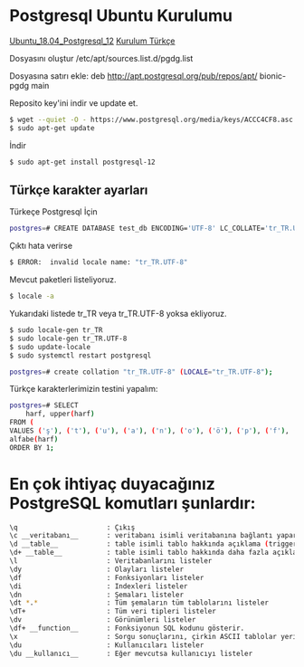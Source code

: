 # Postgresql Ubuntu Kurulumu

[Ubuntu_18.04_Postgresql_12](https://www.postgresql.org/download/linux/ubuntu/)
[Kurulum Türkçe](https://www.sinaneldem.com.tr/macos-centos-ve-ubuntu-uzerinde-postgresql-kurulumu-ve-turkce-karakter-hatasinin-giderilmesi)

Dosyasını oluştur
/etc/apt/sources.list.d/pgdg.list

Dosyasına satırı ekle:
deb http://apt.postgresql.org/pub/repos/apt/ bionic-pgdg main

Reposito key'ini indir ve update et.

```sh
$ wget --quiet -O - https://www.postgresql.org/media/keys/ACCC4CF8.asc | sudo apt-key add -
$ sudo apt-get update
```

İndir

```sh
$ sudo apt-get install postgresql-12

```

## Türkçe karakter ayarları

Türkeçe Postgresql İçin

```sh
postgres=# CREATE DATABASE test_db ENCODING='UTF-8' LC_COLLATE='tr_TR.UTF-8' TEMPLATE=template0;
```

Çıktı hata verirse

```sh
$ ERROR:  invalid locale name: "tr_TR.UTF-8"
```

Mevcut paketleri listeliyoruz.

```sh
$ locale -a

```

Yukarıdaki listede tr_TR veya tr_TR.UTF-8 yoksa ekliyoruz.

```sh
$ sudo locale-gen tr_TR
$ sudo locale-gen tr_TR.UTF-8
$ sudo update-locale
$ sudo systemctl restart postgresql
```

```sh
postgres=# create collation "tr_TR.UTF-8" (LOCALE="tr_TR.UTF-8");

```

Türkçe karakterlerimizin testini yapalım:

```sh
postgres=# SELECT
    harf, upper(harf)
FROM (
VALUES ('ş'), ('t'), ('u'), ('a'), ('n'), ('o'), ('ö'), ('p'), ('f'), ('g'), ('ğ'), ('h'), ('ı'), ('i'), ('j'), ('k'), ('l'), ('m'), ('ü'), ('v'), ('r'), ('s'), ('b'), ('c'), ('ç'), ('d'), ('e'), ('y'), ('z')) AS
alfabe(harf)
ORDER BY 1;

```

# En çok ihtiyaç duyacağınız PostgreSQL komutları şunlardır:

```sh
\q                      : Çıkış
\c __veritabanı__       : veritabanı isimli veritabanına bağlantı yapar
\d __table__            : table isimli tablo hakkında açıklama (triggerları içerir)
\d+ __table__           : table isimli tablo hakkında daha fazla açıklamal (disk boyutu kullanımı)
\l                      : Veritabanlarını listeler
\dy                     : Olayları listeler
\df                     : Fonksiyonları listeler
\di                     : Indexleri listeler
\dn                     : Şemaları listeler
\dt *.*                 : Tüm şemaların tüm tablolarını listeler
\dT+                    : Tüm veri tipleri listeler
\dv                     : Görünümleri listeler
\df+ __function__       : Fonksiyonun SQL kodunu gösterir.
\x                      : Sorgu sonuçlarını, çirkin ASCII tablolar yerine güzelleştirerek döker
\du                     : Kullanıcıları listeler
\du __kullanıcı__       : Eğer mevcutsa kullanıcıyı listeler

```
